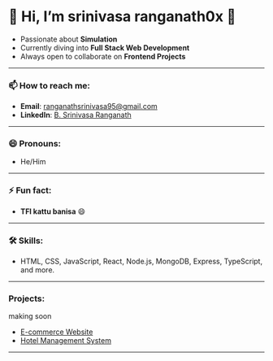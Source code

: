 # 👋 Hi, I’m **srinivasa ranganath0x** 🚀

- Passionate about **Simulation**  
- Currently diving into **Full Stack Web Development**  
- Always open to collaborate on **Frontend Projects**  

---

### 📫 How to reach me:  
- **Email**: [ranganathsrinivasa95@gmail.com](mailto:ranganathsrinivasa95@gmail.com)  
- **LinkedIn**: [B. Srinivasa Ranganath](https://www.linkedin.com/in/b-srinivasa-ranganath-b3562b329)

---

### 😄 Pronouns:  
- He/Him

---

### ⚡ Fun fact:  
- **TFI kattu banisa** 😄

---

### 🛠️ Skills:
- HTML, CSS, JavaScript, React, Node.js, MongoDB, Express, TypeScript, and more.

---

### Projects:

making soon
- [E-commerce Website](https://github.com/MAVERICK400x/ecommerce-website)
- [Hotel Management System](https://github.com/MAVERICK400x/hotel-management)

---
